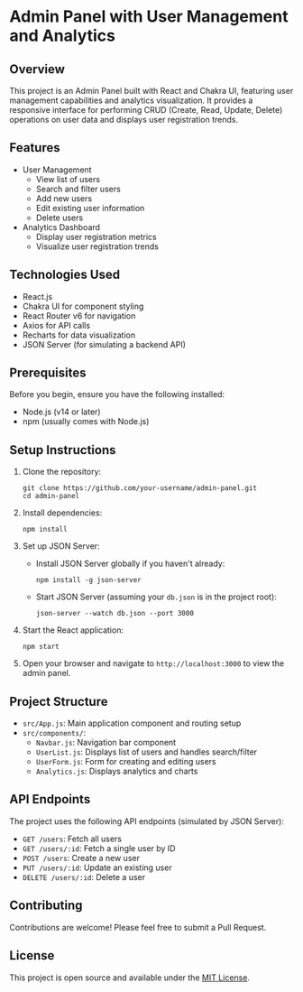 # Admin Panel with User Management and Analytics

## Overview

This project is an Admin Panel built with React and Chakra UI, featuring user management capabilities and analytics visualization. It provides a responsive interface for performing CRUD (Create, Read, Update, Delete) operations on user data and displays user registration trends.

## Features

- User Management
  - View list of users
  - Search and filter users
  - Add new users
  - Edit existing user information
  - Delete users
- Analytics Dashboard
  - Display user registration metrics
  - Visualize user registration trends

## Technologies Used

- React.js
- Chakra UI for component styling
- React Router v6 for navigation
- Axios for API calls
- Recharts for data visualization
- JSON Server (for simulating a backend API)

## Prerequisites

Before you begin, ensure you have the following installed:
- Node.js (v14 or later)
- npm (usually comes with Node.js)

## Setup Instructions

1. Clone the repository:
   ```
   git clone https://github.com/your-username/admin-panel.git
   cd admin-panel
   ```

2. Install dependencies:
   ```
   npm install
   ```

3. Set up JSON Server:
   - Install JSON Server globally if you haven't already:
     ```
     npm install -g json-server
     ```
   - Start JSON Server (assuming your `db.json` is in the project root):
     ```
     json-server --watch db.json --port 3000
     ```

4. Start the React application:
   ```
   npm start
   ```

5. Open your browser and navigate to `http://localhost:3000` to view the admin panel.

## Project Structure

- `src/App.js`: Main application component and routing setup
- `src/components/`:
  - `Navbar.js`: Navigation bar component
  - `UserList.js`: Displays list of users and handles search/filter
  - `UserForm.js`: Form for creating and editing users
  - `Analytics.js`: Displays analytics and charts

## API Endpoints

The project uses the following API endpoints (simulated by JSON Server):

- `GET /users`: Fetch all users
- `GET /users/:id`: Fetch a single user by ID
- `POST /users`: Create a new user
- `PUT /users/:id`: Update an existing user
- `DELETE /users/:id`: Delete a user

## Contributing

Contributions are welcome! Please feel free to submit a Pull Request.

## License

This project is open source and available under the [MIT License](LICENSE).
